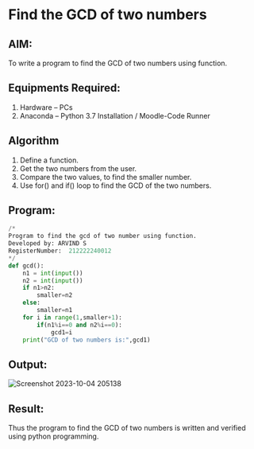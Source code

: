 # Find the GCD of two numbers

## AIM:
To write a program to find the GCD of two numbers using function.

## Equipments Required:
1. Hardware – PCs
2. Anaconda – Python 3.7 Installation / Moodle-Code Runner

## Algorithm
1. Define a function.
2. Get the two numbers from the user.
3. Compare the two values, to find the smaller number.
4. Use for() and if() loop to find the GCD of the two numbers.

## Program:
```python
/*
Program to find the gcd of two number using function.
Developed by: ARVIND S
RegisterNumber:  212222240012
*/
def gcd():
    n1 = int(input())
    n2 = int(input())
    if n1>n2:
        smaller=n2
    else:
        smaller=n1
    for i in range(1,smaller+1):
        if(n1%i==0 and n2%i==0):
            gcd1=i
    print("GCD of two numbers is:",gcd1)
```

## Output:

![Screenshot 2023-10-04 205138](https://github.com/S-ARVIND01/GCD-of-two-numbers/assets/118707337/0c434189-a188-43c7-900b-b0d642875200)

## Result:
Thus the program to find the GCD of two numbers is written and verified using python programming.
